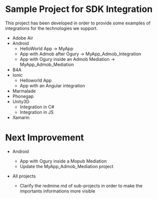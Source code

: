 Sample Project for SDK Integration
======

This project has been developed in order to provide some examples of integrations for the technologies we support.

- Adobe Air
- Android
	- HelloWorld App -> MyApp
	- App with Admob after Ogury -> MyApp_Admob_Integration
	- App with Ogury inside an Admob Mediation -> MyApp_Admob_Mediation
- B4A 
- Ionic
	- Helloworld App
	- App with an Angular integration
- Marmalade
- Phonegap
- Unity3D
	- Integration in C#
	- Integration in JS
- Xamarin

Next Improvement
======

- Android
	- App with Ogury inside a Mopub Mediation
	- Update the MyApp_Admob_Mediation project

- All projects
	- Clarify the redmine.md of sub-projects in order to make the importants informations more visible

